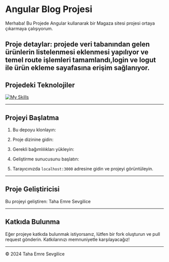 
# Angular Blog Projesi

Merhaba! Bu Projede Angular kullanarak bir Magaza sitesi projesi ortaya çıkarmaya çalışıyorum.

Proje detaylar: projede veri tabanından gelen ürünlerin listelenmesi eklenmesi yapılıyor ve temel route işlemleri tamamlandı,login ve logut ile ürün ekleme sayafasına erişim sağlanıyor.
---

## Projedeki Teknolojiler
[![My Skills](https://skillicons.dev/icons?i=bootstrap,html,css,js,ts,angular,npm,postman)](https://skillicons.dev)

---

## Projeyi Başlatma

1. Bu depoyu klonlayın:


2. Proje dizinine gidin:


3. Gerekli bağımlılıkları yükleyin:


4. Geliştirme sunucusunu başlatın:


5. Tarayıcınızda `localhost:3000` adresine gidin ve projeyi görüntüleyin.

---

## Proje Geliştiricisi

Bu projeyi geliştiren: Taha Emre Sevgilice

---

## Katkıda Bulunma

Eğer projeye katkıda bulunmak istiyorsanız, lütfen bir fork oluşturun ve pull request gönderin. Katkılarınızı memnuniyetle karşılayacağız!

---

© 2024 Taha Emre Sevgilice

